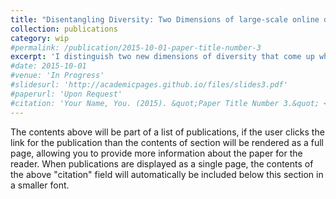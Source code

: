 ```yaml
---
title: "Disentangling Diversity: Two Dimensions of large-scale online deliberation"
collection: publications
category: wip
#permalink: /publication/2015-10-01-paper-title-number-3
excerpt: 'I distinguish two new dimensions of diversity that come up when designing large-scale online deliberations.'
#date: 2015-10-01
#venue: 'In Progress'
#slidesurl: 'http://academicpages.github.io/files/slides3.pdf'
#paperurl: 'Upon Request'
#citation: 'Your Name, You. (2015). &quot;Paper Title Number 3.&quot; <i>Journal 1</i>. 1(3).'
---
```


The contents above will be part of a list of publications, if the user clicks the link for the publication than the contents of section will be rendered as a full page, allowing you to provide more information about the paper for the reader. When publications are displayed as a single page, the contents of the above "citation" field will automatically be included below this section in a smaller font.
